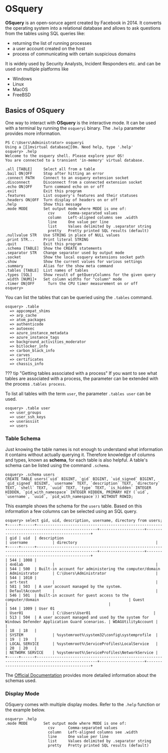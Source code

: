 # OSquery

**OSquery** is an open-soruce agent created by Facebook in 2014. It converts the operating system into a relational database and allows to ask questions from the tables using SQL queries like:

- returning the list of running processes
- a user account created on the host
- process of communicating with certain suspicious domains

It is widely used by Security Analysts, Incident Responders etc. and can be used  on multiple platforms like

- Windows
- Linux
- MacOS
- FreeBSD

## Basics of OSquery

One way to interact with **OSquery** is the interactive mode. It can be used with a terminal by running the ``osqueryi`` binary. The ``.help`` parameter provides more information.

```pwsh-session
PS C:\Users\Administrator> osqueryi
Using a [1mvirtual database[0m. Need help, type '.help'
osquery> .help
Welcome to the osquery shell. Please explore your OS!
You are connected to a transient 'in-memory' virtual database.

.all [TABLE]     Select all from a table
.bail ON|OFF     Stop after hitting an error
.connect PATH    Connect to an osquery extension socket
.disconnect      Disconnect from a connected extension socket
.echo ON|OFF     Turn command echo on or off
.exit            Exit this program
.features        List osquery's features and their statuses
.headers ON|OFF  Turn display of headers on or off
.help            Show this message
.mode MODE       Set output mode where MODE is one of:
                   csv      Comma-separated values
                   column   Left-aligned columns see .width
                   line     One value per line
                   list     Values delimited by .separator string
                   pretty   Pretty printed SQL results (default)
.nullvalue STR   Use STRING in place of NULL values
.print STR...    Print literal STRING
.quit            Exit this program
.schema [TABLE]  Show the CREATE statements
.separator STR   Change separator used by output mode
.socket          Show the local osquery extensions socket path
.show            Show the current values for various settings
.summary         Alias for the show meta command
.tables [TABLE]  List names of tables
.types [SQL]     Show result of getQueryColumns for the given query
.width [NUM1]+   Set column widths for "column" mode
.timer ON|OFF      Turn the CPU timer measurement on or off
osquery>
```

You can list the tables that can be queried using the ``.tables`` command. 

```pwsh-session
osquery> .table
  => appcompat_shims
  => arp_cache
  => atom_packages
  => authenticode
  => autoexec
  => azure_instance_metadata
  => azure_instance_tags
  => background_activities_moderator
  => bitlocker_info
  => carbon_black_info
  => carves
  => certificates
  => chassis_info
```

??? tip "Getting tables associated with a process"
    If you want to see what tables are associated with a process, the parameter can be extended with the process ``.tables process``.

To list all tables with the term ``user``, the parameter ``.tables user`` can be used.

```pwsh-session
osquery> .table user
  => user_groups
  => user_ssh_keys
  => userassist
  => users
```

### Table Schema

Just knowing the table names is not enough to understand what information it contains without actually querying it. Therefore knowledge of columns and types, known as **schema**, for each table is also helpful. A table's schema can be listed using the command ``.schema``.

```pwsh-session
osquery> .schema users
CREATE TABLE users(`uid` BIGINT, `gid` BIGINT, `uid_signed` BIGINT, `gid_signed` BIGINT, `username` TEXT, `description` TEXT, `directory` TEXT, `shell` TEXT, `uuid` TEXT, `type` TEXT, `is_hidden` INTEGER HIDDEN, `pid_with_namespace` INTEGER HIDDEN, PRIMARY KEY (`uid`, `username`, `uuid`, `pid_with_namespace`)) WITHOUT ROWID;
```

This example shows the schema for the ``users`` table. Based on this information a few columns can be selected using an SQL query.

```pwsh-session
osquery> select gid, uid, description, username, directory from users;
+-----+------+-------------------------------------------------------------------------------------------------+--------------------+---------------------------------------------+
| gid | uid  | description                                                                                     | username           | directory                                   |
+-----+------+-------------------------------------------------------------------------------------------------+--------------------+---------------------------------------------+
| 544 | 1008 |                                                                                                 | 4n6lab             |                                             |
| 544 | 500  | Built-in account for administering the computer/domain                                          | Administrator      | C:\Users\Administrator                      |
| 544 | 1010 |                                                                                                 | art-test           |                                             |
| 581 | 503  | A user account managed by the system.                                                           | DefaultAccount     |                                             |
| 546 | 501  | Built-in account for guest access to the computer/domain                                        | Guest              |                                             |
| 544 | 1009 | User 01                                                                                | User01             | C:\Users\User01                            |
| 513 | 504  | A user account managed and used by the system for Windows Defender Application Guard scenarios. | WDAGUtilityAccount |                                             |
| 18  | 18   |                                                                                                 | SYSTEM             | %systemroot%\system32\config\systemprofile  |
| 19  | 19   |                                                                                                 | LOCAL SERVICE      | %systemroot%\ServiceProfiles\LocalService   |
| 20  | 20   |                                                                                                 | NETWORK SERVICE    | %systemroot%\ServiceProfiles\NetworkService |
+-----+------+-------------------------------------------------------------------------------------------------+--------------------+---------------------------------------------+
```

The [Official Documentation](https://osquery.io/schema/5.19.0) provides more detailed information about the schemas used.

### Display Mode

OSquery comes with multiple display modes. Refer to the ``.help`` function or the example below.

```pwsh-session
osquery> .help
.mode MODE       Set output mode where MODE is one of:
                   csv      Comma-separated values
                   column   Left-aligned columns see .width
                   line     One value per line
                   list     Values delimited by .separator string
                   pretty   Pretty printed SQL results (default)
```